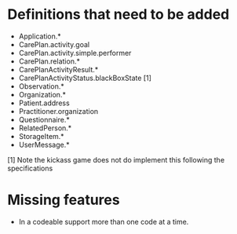 Definitions that need to be added
=================================

- Application.*
- CarePlan.activity.goal
- CarePlan.activity.simple.performer
- CarePlan.relation.*
- CarePlanActivityResult.*
- CarePlanActivityStatus.blackBoxState [1]
- Observation.*
- Organization.*
- Patient.address
- Practitioner.organization
- Questionnaire.*
- RelatedPerson.*
- StorageItem.*
- UserMessage.*

[1] Note the kickass game does not do implement this following the
specifications


Missing features
================

- In a codeable support more than one code at a time.
